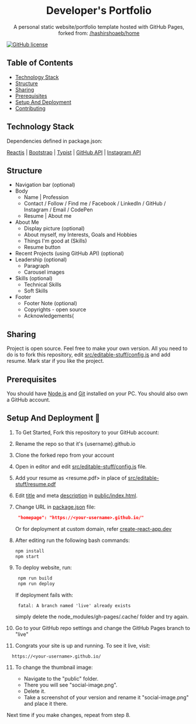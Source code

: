 <!-- PROJECT LOGO -->
<br />
<p align="center">
  <h1 align="center">Developer's Portfolio</h1>

  <p align="center">
    A personal static website/portfolio template hosted with GitHub Pages, forked from:
    <a href="https://github.com/hashirshoaeb/home">/hashirshoaeb/home</a>
  </p>
</p>

[![GitHub license](https://img.shields.io/github/license/yang573/personal-page)](https://github.com/hashirshoaeb/home/blob/master/LICENSE)

<!-- [![Site preview](/public/social-image.png)](https://yang573.github.io/) -->

## Table of Contents

- [Technology Stack](#technology-stack-)
- [Structure](#structure-)
- [Sharing](#sharing-)
- [Prerequisites](#prerequisites-)
- [Setup And Deployment](#setup-and-deployment-)
- [Contributing](#contributing-)

## Technology Stack

Dependencies defined in package.json:

[Reactjs](https://reactjs.org/)
| [Bootstrap](https://getbootstrap.com/)
| [Typist](https://github.com/jstejada/react-typist)
| [GitHub API](https://developer.github.com/v3/repos/)
| [Instagram API](https://www.instagram.com/developer/embedding/)

## Structure

- Navigation bar (optional)
- Body
  - Name | Profession
  - Contact / Follow / Find me / Facebook / LinkedIn / GitHub / Instagram / Email / CodePen
  - Resume | About me
- About Me
  - Display picture (optional)
  - About myself, my Interests, Goals and Hobbies
  - Things I'm good at (Skills)
  - Resume button
- Recent Projects (using GitHub API) (optional)
- Leadership (optional)
  - Paragraph
  - Carousel images
- Skills (optional)
  - Technical Skills
  - Soft Skills
- Footer
  - Footer Note (optional)
  - Copyrights - open source
  - Acknowledgements(

## Sharing

Project is open source. Feel free to make your own version. All you need to do is to fork this repository, edit [src/editable-stuff/config.js](./src/editable-stuff/config.js) and add resume. Mark star if you like the project.

## Prerequisites

You should have [Node.js](https://nodejs.org/en/) and [Git](https://git-scm.com/) installed on your PC. You should also own a GitHub account.

## Setup And Deployment 🔧

1. To Get Started, Fork this repository to your GitHub account:
2. Rename the repo so that it's {username}.github.io
2. Clone the forked repo from your account

3. Open in editor and edit [src/editable-stuff/config.js](./src/editable-stuff/config.js) file.

4. Add your resume as <resume.pdf> in place of [src/editable-stuff/resume.pdf](./src/editable-stuff/)

5. Edit [title](./public/index.html#L34) and meta [description](./public/index.html#L13) in [public/index.html](./public/index.html).
6. Change URL in [package.json](./package.json) file:

   ```json
    "homepage": "https://<your-username>.github.io/"
   ```

   Or for deployment at custom domain, refer [create-react-app.dev](https://create-react-app.dev/docs/deployment/#step-1-add-homepage-to-packagejson)

7. After editing run the following bash commands:

   ```bash
   npm install
   npm start
   ```

8. To deploy website, run:

   ```bash
    npm run build
    npm run deploy
   ```

   If deployment fails with:

   ```
    fatal: A branch named 'live' already exists
   ```

   simply delete the node\_modules/gh-pages/.cache/ folder and try again.

9. Go to your GitHub repo settings and change the GitHub Pages branch to "live"

10. Congrats your site is up and running. To see it live, visit:

   ```https
     https://<your-username>.github.io/
   ```

11. To change the thumbnail image:

    - Navigate to the "public" folder.  
    - There you will see "social-image.png".  
    - Delete it.   
    - Take a screenshot of your version and rename it "social-image.png" and place it there.  
    
   Next time if you make changes, repeat from step 8.

